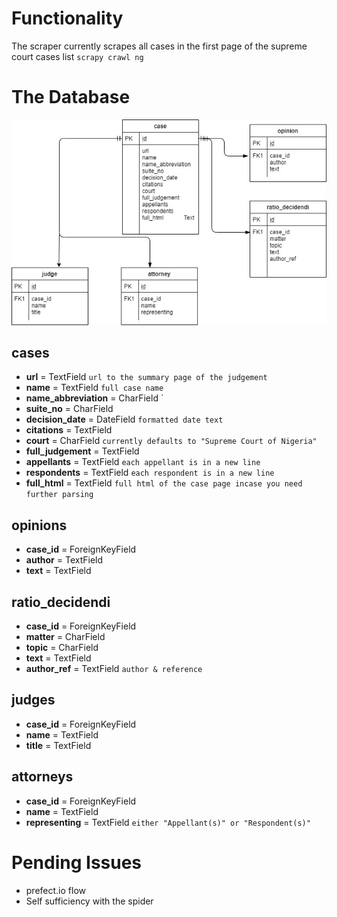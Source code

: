 # Functionality
The scraper currently scrapes all cases in the first page of the supreme court cases list
`scrapy crawl ng`

# The Database
![alt text](https://github.com/cleve02/nigerian-judgements/blob/master/db_model.jpg)
## cases

 - **url** = TextField `url to the summary page of the judgement`
 - **name** =  TextField `full case name`
 - **name_abbreviation** =  CharField `
 - **suite_no** =  CharField 
 - **decision_date** =  DateField `formatted date text`
 - **citations** =  TextField
 - **court** =  CharField `currently defaults to "Supreme Court of Nigeria" `
 - **full_judgement** =  TextField 
 - **appellants** =  TextField `each appellant is in a new line`
 - **respondents** =  TextField `each respondent is in a new line`
 - **full_html** =  TextField `full html of the case page incase you need further parsing`

## opinions

 - **case_id** =  ForeignKeyField
 - **author** =  TextField
 - **text** = TextField

## ratio_decidendi

 - **case_id** =  ForeignKeyField
 - **matter** =  CharField
 - **topic** =  CharField
 - **text** = TextField
 - **author_ref** = TextField `author & reference`

## judges

 - **case_id** =  ForeignKeyField
 - **name** =  TextField
 - **title** = TextField

## attorneys

 - **case_id** =  ForeignKeyField
 - **name** =  TextField
 - **representing** = TextField `either "Appellant(s)" or "Respondent(s)"` 
 

 # Pending Issues
 - prefect.io flow
 - Self sufficiency with the spider

